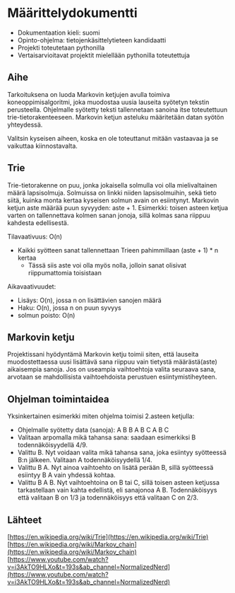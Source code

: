 # Määrittelydokumentti

- Dokumentaation kieli: suomi
- Opinto-ohjelma: tietojenkäsittelytieteen kandidaatti
- Projekti toteutetaan pythonilla
- Vertaisarvioitavat projektit mielellään pythonilla toteutettuja

## Aihe

Tarkoituksena on luoda Markovin ketjujen avulla toimiva koneoppimisalgoritmi, joka muodostaa uusia lauseita syötetyn tekstin perusteella. Ohjelmalle syötetty teksti tallennetaan sanoina itse toteutettuun trie-tietorakenteeseen. Markovin ketjun asteluku määritetään datan syötön yhteydessä.

Valitsin kyseisen aiheen, koska en ole toteuttanut mitään vastaavaa ja se vaikuttaa kiinnostavalta.

## Trie

Trie-tietorakenne on puu, jonka jokaisella solmulla voi olla mielivaltainen määrä lapsisolmuja. Solmuissa on linkki niiden lapsisolmuihin, sekä tieto siitä, kuinka monta kertaa kyseisen solmun avain on esiintynyt. Markovin ketjun aste määrää puun syvyyden: aste + 1. Esimerkki: toisen asteen ketjua varten on tallennettava kolmen sanan jonoja, sillä kolmas sana riippuu kahdesta edellisestä.

Tilavaativuus: O(n)
- Kaikki syötteen sanat tallennettaan Trieen pahimmillaan (aste + 1) * n kertaa
    - Tässä siis aste voi olla myös nolla, jolloin sanat olisivat riippumattomia toisistaan

Aikavaativuudet:
- Lisäys: O(n), jossa n on lisättävien sanojen määrä
- Haku: O(n), jossa n on puun syvyys
- solmun poisto: O(n)

## Markovin ketju

Projektissani hyödyntämä Markovin ketju toimii siten, että lauseita muodostettaessa uusi lisättävä sana riippuu vain tietystä määrästä(aste) aikaisempia sanoja. Jos on useampia vaihtoehtoja valita seuraava sana, arvotaan se mahdollisista vaihtoehdoista perustuen esiintymistiheyteen.

## Ohjelman toimintaidea

Yksinkertainen esimerkki miten ohjelma toimisi 2.asteen ketjulla:
- Ohjelmalle syötetty data (sanoja): A B B A B C A B C
- Valitaan arpomalla mikä tahansa sana: saadaan esimerkiksi B todennäköisyydellä 4/9.
- Valittu B. Nyt voidaan valita mikä tahansa sana, joka esiintyy syötteessä B:n jälkeen. Valitaan A todennäköisyydellä 1/4.
- Valittu B A. Nyt ainoa vaihtoehto on lisätä perään B, sillä syötteessä esiintyy B A vain yhdessä kohtaa.
- Valittu B A B. Nyt vaihtoehtoina on B tai C, sillä toisen asteen ketjussa tarkastellaan vain kahta edellistä, eli sanajonoa A B. Todennäköisyys että valitaan B on 1/3 ja todennäköisyys että valitaan C on 2/3.

## Lähteet

[https://en.wikipedia.org/wiki/Trie](https://en.wikipedia.org/wiki/Trie)
[https://en.wikipedia.org/wiki/Markov_chain](https://en.wikipedia.org/wiki/Markov_chain)
[https://www.youtube.com/watch?v=i3AkTO9HLXo&t=193s&ab_channel=NormalizedNerd](https://www.youtube.com/watch?v=i3AkTO9HLXo&t=193s&ab_channel=NormalizedNerd)
